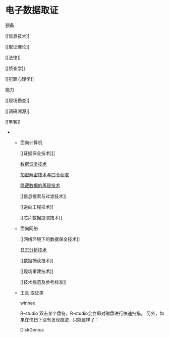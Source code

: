 # 电子数据取证

预备

[[信息技术]]

[[取证理论]]

[[法律]]

[[侦查学]]

[[犯罪心理学]]

能力

[[现场勘查]]

[[调研溯源]]

[[黑客]]

- 
    - 面向计算机
    
	    [[证据保全技术]]]
	    
	    [数据恢复技术](笔记本/已归档/电子数据取证及司法鉴%2082820/电子数据取证%2063994/数据恢复技术.md)
	    
	    [加密解密技术与口令获取](笔记本/已归档/电子数据取证及司法鉴%2082820/电子数据取证%2063994/加密解密技术与口令获取.md)
	    
	    [隐藏数据的再现技术](笔记本/已归档/电子数据取证及司法鉴%2082820/电子数据取证%2063994/隐藏数据的再现技术.md)
	    
	    [[信息搜索与过滤技术]]
	    
	    [[逆向工程技术]]
	    
	    [[芯片数据提取技术]]
    
    - 面向网络
    
	    [[网络环境下的数据保全技术]]
	    
	    [日志分析技术](https://www.cnblogs.com/lantingg/p/7798407.html)
	    
	    [[数据捕获技术]]
	    
	    [[现场重建技术]]
	    
	    [[技术规范及参考标准]]
    
    - 工具
	    取证类
		
		winhex
		
		R-studio
		双击某个盘符，R-studio会立即对磁盘进行快速扫描。
		另外，如果在快扫下没有发现痕迹...只能这样了：
		
		DiskGenius

